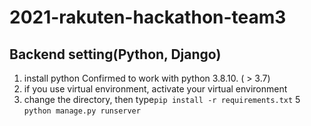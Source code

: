 # 2021-rakuten-hackathon-team3

## Backend setting(Python, Django)
1. install python
Confirmed to work with python 3.8.10. ( > 3.7)
3. if you use virtual environment, activate your virtual environment
4. change the directory, then type`pip install -r requirements.txt`
5 `python manage.py runserver`
